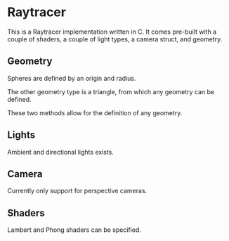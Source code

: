 # Raytracer

This is a Raytracer implementation written in C. It comes pre-built with a couple of shaders, a couple of light types, a camera struct, and geometry.

## Geometry

Spheres are defined by an origin and radius. 

The other geometry type is a triangle, from which any geometry can be defined.

These two methods allow for the definition of any geometry.

## Lights

Ambient and directional lights exists.

## Camera

Currently only support for perspective cameras. 

## Shaders

Lambert and Phong shaders can be specified.
